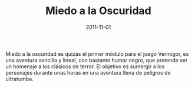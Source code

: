 ﻿---
title: Miedo a la Oscuridad
summary: "Un rescate afortunado lleva a los pjs a introducirse en una historia donde se ven involucradas la ambición, la traición y oscuros poderes mágicos."

authors:
  - José Manuel Palacios Rodrigo
date: 2011-11-01
type: post
categories:
- Vermigor
tags:
- vermigor
- castillo
- terror
- conspiraciones
minlevels: "4"
maxlevels: "6"
prices: gratis
session: "2"
mincharacters: "1"
maxcharacters: "5"
eval: oficial
cover: "miedoalaoscuridad.jpg"
download: "miedoalaoscuridad.pdf"
moreinfo: "https://holocubierta.com/catalog/rpgs-cat/25-catalogo-lamarca/33-aventuras-en-la-marca-del-este"
license: "OGL"
draft: false

---

Miedo a la oscuridad es quizás el primer módulo para el juego Vermigor, es una aventura sencilla y lineal, con bastante humor negro, que pretende ser un homenaje a los clásicos de terror.
El objetivo es sumergir a los personajes durante unas horas en una aventura llena de peligros de ultratumba.
